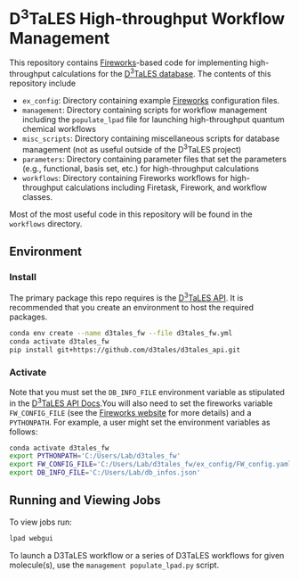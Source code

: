 # D<sup>3</sup>TaLES High-throughput Workflow Management
This repository contains [Fireworks](https://materialsproject.github.io/fireworks/)-based code for implementing 
high-throughput calculations for the [D<sup>3</sup>TaLES database](https://d3tales.as.uky.edu/database/). The
contents of this repository include

- `ex_config`: Directory containing example [Fireworks](https://materialsproject.github.io/fireworks/) 
configuration files. 
- `management`: Directory containing scripts for workflow management including the `populate_lpad` file 
for launching high-throughput quantum chemical workflows
- `misc_scripts`: Directory containing miscellaneous scripts for database management (not as useful outside 
of the D<sup>3</sup>TaLES project)
- `parameters`: Directory containing parameter files that set the parameters (e.g., functional, basis set, etc.)
for high-throughput calculations 
- `workflows`: Directory containing Fireworks workflows for high-throughput calculations including Firetask,
Firework, and workflow classes. 

Most of the most useful code in this repository will be found in the `workflows` directory. 


## Environment
### Install
The primary package this repo requires is the [D<sup>3</sup>TaLES API](https://github.com/D3TaLES/d3tales_api). 
It is recommended that you create an environment to host the required packages. 
```bash
conda env create --name d3tales_fw --file d3tales_fw.yml
conda activate d3tales_fw
pip install git+https://github.com/d3tales/d3tales_api.git
```

### Activate
Note that you must set the `DB_INFO_FILE` environment variable as stipulated in the
[D<sup>3</sup>TaLES API Docs](https://github.com/D3TaLES/d3tales_api).You will also
need to set the fireworks variable `FW_CONFIG_FILE` (see the [Fireworks website](https://materialsproject.github.io/fireworks/) 
for more details) and a `PYTHONPATH`. For example, a user might set the environment variables as follows: 
```bash
conda activate d3tales_fw
export PYTHONPATH='C:/Users/Lab/d3tales_fw'
export FW_CONFIG_FILE='C:/Users/Lab/d3tales_fw/ex_config/FW_config.yaml'
export DB_INFO_FILE='C:/Users/Lab/db_infos.json'
```


## Running and Viewing Jobs

To view jobs run: 
```bash
lpad webgui
```

To launch a D3TaLES workflow or a series of D3TaLES workflows for given molecule(s), use the 
`management populate_lpad.py` script. 